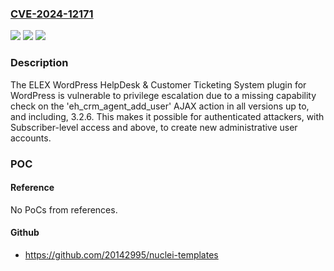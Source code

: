 ### [CVE-2024-12171](https://cve.mitre.org/cgi-bin/cvename.cgi?name=CVE-2024-12171)
![](https://img.shields.io/static/v1?label=Product&message=ELEX%20WordPress%20HelpDesk%20%26%20Customer%20Ticketing%20System&color=blue)
![](https://img.shields.io/static/v1?label=Version&message=*%3C%3D%203.2.6%20&color=brighgreen)
![](https://img.shields.io/static/v1?label=Vulnerability&message=CWE-862%20Missing%20Authorization&color=brighgreen)

### Description

The ELEX WordPress HelpDesk & Customer Ticketing System plugin for WordPress is vulnerable to privilege escalation due to a missing capability check on the 'eh_crm_agent_add_user' AJAX action in all versions up to, and including, 3.2.6. This makes it possible for authenticated attackers, with Subscriber-level access and above, to create new administrative user accounts.

### POC

#### Reference
No PoCs from references.

#### Github
- https://github.com/20142995/nuclei-templates

